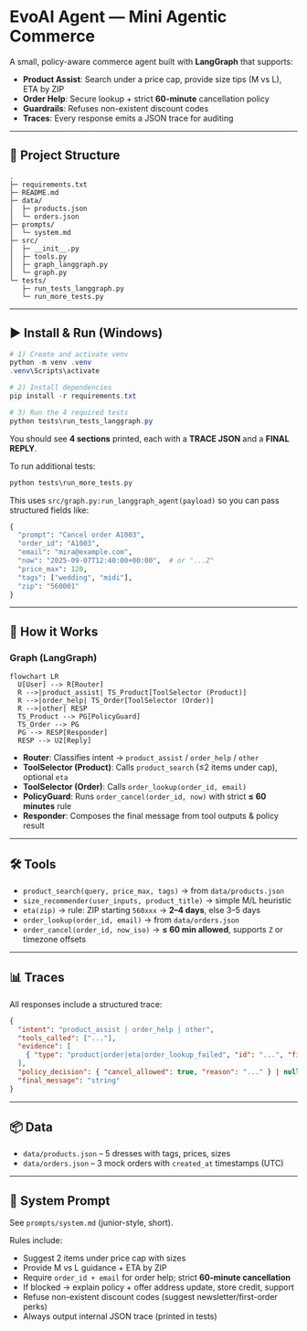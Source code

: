 # EvoAI Agent — Mini Agentic Commerce

A small, policy-aware commerce agent built with **LangGraph** that supports:

- **Product Assist**: Search under a price cap, provide size tips (M vs L), ETA by ZIP  
- **Order Help**: Secure lookup + strict **60-minute** cancellation policy  
- **Guardrails**: Refuses non-existent discount codes  
- **Traces**: Every response emits a JSON trace for auditing  

---

## 📁 Project Structure

```text
.
├─ requirements.txt
├─ README.md
├─ data/
│  ├─ products.json
│  └─ orders.json
├─ prompts/
│  └─ system.md
├─ src/
│  ├─ __init__.py
│  ├─ tools.py
│  ├─ graph_langgraph.py
│  └─ graph.py                 
└─ tests/
   ├─ run_tests_langgraph.py   
   └─ run_more_tests.py        
```

---

## ▶️ Install & Run (Windows)

```powershell
# 1) Create and activate venv
python -m venv .venv
.venv\Scripts\activate

# 2) Install dependencies
pip install -r requirements.txt

# 3) Run the 4 required tests
python tests\run_tests_langgraph.py
```

You should see **4 sections** printed, each with a **TRACE JSON** and a **FINAL REPLY**.

To run additional tests:

```powershell
python tests\run_more_tests.py
```

This uses `src/graph.py:run_langgraph_agent(payload)` so you can pass structured fields like:

```python
{
  "prompt": "Cancel order A1003",
  "order_id": "A1003",
  "email": "mira@example.com",
  "now": "2025-09-07T12:40:00+00:00",  # or "...Z"
  "price_max": 120,
  "tags": ["wedding", "midi"],
  "zip": "560001"
}
```

---

## 🔎 How it Works

### Graph (LangGraph)

```mermaid
flowchart LR
  U[User] --> R[Router]
  R -->|product_assist| TS_Product[ToolSelector (Product)]
  R -->|order_help| TS_Order[ToolSelector (Order)]
  R -->|other| RESP
  TS_Product --> PG[PolicyGuard]
  TS_Order --> PG
  PG --> RESP[Responder]
  RESP --> U2[Reply]
```

- **Router**: Classifies intent → `product_assist` / `order_help` / `other`  
- **ToolSelector (Product)**: Calls `product_search` (≤2 items under cap), optional `eta`  
- **ToolSelector (Order)**: Calls `order_lookup(order_id, email)`  
- **PolicyGuard**: Runs `order_cancel(order_id, now)` with strict **≤ 60 minutes** rule  
- **Responder**: Composes the final message from tool outputs & policy result  

---

## 🛠️ Tools

- `product_search(query, price_max, tags)` → from `data/products.json`  
- `size_recommender(user_inputs, product_title)` → simple M/L heuristic  
- `eta(zip)` → rule: ZIP starting `560xxx` → **2–4 days**, else 3–5 days  
- `order_lookup(order_id, email)` → from `data/orders.json`  
- `order_cancel(order_id, now_iso)` → **≤ 60 min allowed**, supports `Z` or timezone offsets  

---

## 📊 Traces

All responses include a structured trace:

```json
{
  "intent": "product_assist | order_help | other",
  "tools_called": ["..."],
  "evidence": [
    { "type": "product|order|eta|order_lookup_failed", "id": "...", "fields": { "...": "..." } }
  ],
  "policy_decision": { "cancel_allowed": true, "reason": "..." } | null,
  "final_message": "string"
}
```

---

## 📦 Data

- `data/products.json` – 5 dresses with tags, prices, sizes  
- `data/orders.json` – 3 mock orders with `created_at` timestamps (UTC)  

---

## 📜 System Prompt

See `prompts/system.md` (junior-style, short).  

Rules include:

- Suggest 2 items under price cap with sizes  
- Provide M vs L guidance + ETA by ZIP  
- Require `order_id + email` for order help; strict **60-minute cancellation**  
- If blocked → explain policy + offer address update, store credit, support  
- Refuse non-existent discount codes (suggest newsletter/first-order perks)  
- Always output internal JSON trace (printed in tests)  
